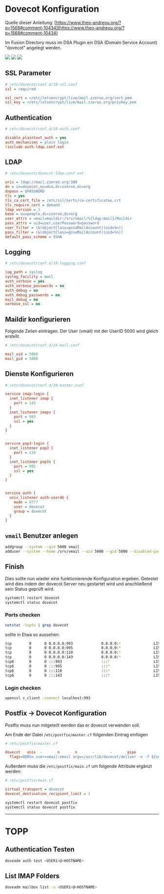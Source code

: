 # Dovecot Konfiguration

Quelle dieser Anleitung: [https://www.theo-andreou.org/?p=1568#comment-10434](https://www.theo-andreou.org/?p=1568#comment-10434)

Im Fusion Directory muss im DSA Plugin ein DSA (Domain Service Account) "dovecot" angelegt werden.

[![](./images/fd-dsa-dovecot-01.png)](./images/fd-dsa-dovecot-01.png)
[![](./images/fd-dsa-dovecot-02.png)](./images/fd-dsa-dovecot-02.png)
[![](./images/fd-dsa-dovecot-03.png)](./images/fd-dsa-dovecot-03.png)

## SSL Parameter

```ini
# /etc/dovecot/conf.d/10-ssl.conf 
ssl = required

ssl_cert = </etc/letsencrypt/live/mail.zzeroo.org/cert.pem
ssl_key = </etc/letsencrypt/live/mail.zzeroo.org/privkey.pem
```

## Authentication 

```ini
# /etc/dovecot/conf.d/10-auth.conf

disable_plaintext_auth = yes
auth_mechanisms = plain login
!include auth-ldap.conf.ext
```

## LDAP

```ini
# /etc/dovecot/dovecot-ldap.conf.ext

uris = ldap://mail.zzeroo.org:389
dn = cn=dovecot,ou=dsa,dc=zzeroo,dc=org
dnpass = $PASSWORD
tls = yes
tls_ca_cert_file = /etc/ssl/certs/ca-certificates.crt
tls_require_cert = demand
ldap_version = 3
base = ou=people,dc=zzeroo,dc=org
user_attrs = =mail=maildir:/srv/vmail/%{ldap:mail}/Maildir
pass_attrs = uid=user,userPassword=password
user_filter = (&(objectClass=gosaMailAccount)(uid=%n))
pass_filter = (&(objectClass=gosaMailAccount)(uid=%n))
default_pass_scheme = SSHA
```

## Logging

```ini
# /etc/dovecot/conf.d/10-logging.conf

log_path = syslog
syslog_facility = mail
auth_verbose = yes
auth_verbose_passwords = no
auth_debug = no
auth_debug_passwords = no
mail_debug = no
verbose_ssl = no
```

## Maildir konfigurieren

Folgende Zeilen eintragen. Der User (vmail) mit der UserID 5000 wird gleich erstellt.

```ini
# /etc/dovecot/conf.d/10-mail.conf

mail_uid = 5000
mail_gid = 5000
```

## Dienste Konfigurieren

```ini
# /etc/dovecot/conf.d/10-master.conf

service imap-login {
  inet_listener imap {
    port = 143
  }
  inet_listener imaps {
    port = 993
    ssl = yes
  }
}


service pop3-login {
  inet_listener pop3 {
    port = 110
  }
  inet_listener pop3s {
    port = 995
    ssl = yes
  }
}


service auth {
  unix_listener auth-userdb {
    mode = 0777
    user = dovecot
    group = dovecot
  }
}
```

## `vmail` Benutzer anlegen

```bash
addgroup --system --gid 5000 vmail
adduser --system --home /srv/vmail --uid 5000 --gid 5000 --disabled-password --disabled-login vmail
```

## Finish

Dies sollte nun wieder eine funktionierende Konfiguration ergeben. Getestet wird dies indem der dovecot Server neu gestartet wird und anschließend sein Status geprüft wird.

```bash
systemctl restart dovecot
systemctl status dovecot
```


### Ports checken

```bash
netstat -lnptu | grep dovecot
```

sollte in Etwa so aussehen:

```bash
tcp        0      0 0.0.0.0:993             0.0.0.0:*               LISTEN      32439/dovecot   
tcp        0      0 0.0.0.0:995             0.0.0.0:*               LISTEN      32439/dovecot   
tcp        0      0 0.0.0.0:110             0.0.0.0:*               LISTEN      32439/dovecot   
tcp        0      0 0.0.0.0:143             0.0.0.0:*               LISTEN      32439/dovecot   
tcp6       0      0 :::993                  :::*                    LISTEN      32439/dovecot   
tcp6       0      0 :::995                  :::*                    LISTEN      32439/dovecot   
tcp6       0      0 :::110                  :::*                    LISTEN      32439/dovecot   
tcp6       0      0 :::143                  :::*                    LISTEN      32439/dovecot 
```

### Login checken

```bash
openssl s_client -connect localhost:993
```

## Postfix -> Dovecot Konfiguration

Postfix muss nun mitgeteilt werden das er dovecot verwenden soll.

Am Ende der Datei `/etc/postfix/master.cf` folgenden Eintrag einfügen

```ini
# /etc/postfix/master.cf

dovecot   unix  -       n       n       -       -       pipe
  flags=ODRhu user=vmail:vmail argv=/usr/lib/dovecot/deliver -e -f ${sender} -d ${recipient}
```

Außerdem muss die `/etc/postfix/main.cf` um folgende Attribute ergänzt werden:

```ini
# /etc/postfix/main.cf

virtual_transport = dovecot
dovecot_destination_recipient_limit = 1
```



```bash
systemctl restart dovecot postfix
systemctl status dovecot postfix
```


----

# TOPP

## Authentication Testen

```bash
doveadm auth test <USER1>@<HOSTNAME>
```

## List IMAP Folders

```bash
doveadm mailbox list -u <USER1>@<HOSTNAME>
```


